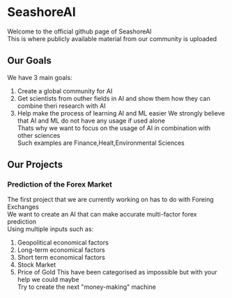 # SeashoreAI   
Welcome to the official github page of SeashoreAI    
This is where publicly available material from our community is uploaded    
## Our Goals  
We have 3 main goals:   
1. Create a global community for AI
2. Get scientists from outher fields in AI and show them how they can combine theri research with AI
3. Help make the process of learning AI and ML easier
We strongly believe that AI and ML do not have any usage if used alone       
Thats why we want to focus on the usage of AI in combination with other sciences  
Such examples are Finance,Healt,Environmental Sciences
## Our Projects   
### Prediction of the Forex Market
The first project that we are currently working on has to do with Foreing Exchanges                  
We want to create an AI that can make accurate multi-factor forex prediction                        
Using multiple inputs such as:
1. Geopolitical economical factors       
2. Long-term economical factors     
3. Short term economical factors      
4. Stock Market
5. Price of Gold
This have been categorised as impossible but with your help we could maybe    
Try to create the next "money-making" machine
